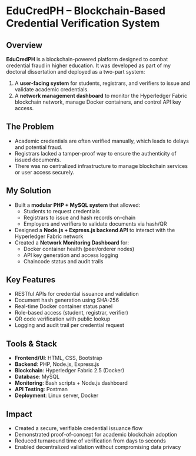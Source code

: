 # EduCredPH – Blockchain-Based Credential Verification System

## Overview
**EduCredPH** is a blockchain-powered platform designed to combat credential fraud in higher education. It was developed as part of my doctoral dissertation and deployed as a two-part system:  
1. A **user-facing system** for students, registrars, and verifiers to issue and validate academic credentials.  
2. A **network management dashboard** to monitor the Hyperledger Fabric blockchain network, manage Docker containers, and control API key access.

## The Problem
- Academic credentials are often verified manually, which leads to delays and potential fraud.
- Registrars lacked a tamper-proof way to ensure the authenticity of issued documents.
- There was no centralized infrastructure to manage blockchain services or user access securely.

## My Solution
- Built a **modular PHP + MySQL system** that allowed:
  - Students to request credentials
  - Registrars to issue and hash records on-chain
  - Employers and verifiers to validate documents via hash/QR
- Designed a **Node.js + Express.js backend API** to interact with the Hyperledger Fabric network
- Created a **Network Monitoring Dashboard** for:
  - Docker container health (peer/orderer nodes)
  - API key generation and access logging
  - Chaincode status and audit trails

## Key Features
- RESTful APIs for credential issuance and validation  
- Document hash generation using SHA-256  
- Real-time Docker container status panel  
- Role-based access (student, registrar, verifier)  
- QR code verification with public lookup  
- Logging and audit trail per credential request  

## Tools & Stack
- **Frontend/UI**: HTML, CSS, Bootstrap  
- **Backend**: PHP, Node.js, Express.js  
- **Blockchain**: Hyperledger Fabric 2.5 (Docker)  
- **Database**: MySQL  
- **Monitoring**: Bash scripts + Node.js dashboard  
- **API Testing**: Postman  
- **Deployment**: Linux server, Docker

## Impact
- Created a secure, verifiable credential issuance flow  
- Demonstrated proof-of-concept for academic blockchain adoption  
- Reduced turnaround time of verification from days to seconds  
- Enabled decentralized validation without compromising data privacy
